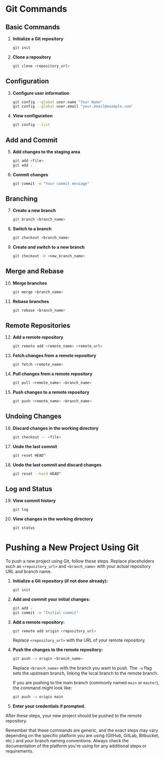 # Git Commands

## Basic Commands

1. **Initialize a Git repository**
    ```bash
    git init
    ```

2. **Clone a repository**
    ```bash
    git clone <repository_url>
    ```

## Configuration

3. **Configure user information**
    ```bash
    git config --global user.name "Your Name"
    git config --global user.email "your.email@example.com"
    ```

4. **View configuration**
    ```bash
    git config --list
    ```

## Add and Commit

5. **Add changes to the staging area**
    ```bash
    git add <file>
    git add .
    ```

6. **Commit changes**
    ```bash
    git commit -m "Your commit message"
    ```

## Branching

7. **Create a new branch**
    ```bash
    git branch <branch_name>
    ```

8. **Switch to a branch**
    ```bash
    git checkout <branch_name>
    ```

9. **Create and switch to a new branch**
    ```bash
    git checkout -b <new_branch_name>
    ```

## Merge and Rebase

10. **Merge branches**
    ```bash
    git merge <branch_name>
    ```

11. **Rebase branches**
    ```bash
    git rebase <branch_name>
    ```

## Remote Repositories

12. **Add a remote repository**
    ```bash
    git remote add <remote_name> <remote_url>
    ```

13. **Fetch changes from a remote repository**
    ```bash
    git fetch <remote_name>
    ```

14. **Pull changes from a remote repository**
    ```bash
    git pull <remote_name> <branch_name>
    ```

15. **Push changes to a remote repository**
    ```bash
    git push <remote_name> <branch_name>
    ```

## Undoing Changes

16. **Discard changes in the working directory**
    ```bash
    git checkout -- <file>
    ```

17. **Undo the last commit**
    ```bash
    git reset HEAD^
    ```

18. **Undo the last commit and discard changes**
    ```bash
    git reset --hard HEAD^
    ```

## Log and Status

19. **View commit history**
    ```bash
    git log
    ```

20. **View changes in the working directory**
    ```bash
    git status
    ```

# Pushing a New Project Using Git

To push a new project using Git, follow these steps. Replace placeholders such as `<repository_url>` and `<branch_name>` with your actual repository URL and branch name.

1. **Initialize a Git repository (if not done already):**
    ```bash
    git init
    ```

2. **Add and commit your initial changes:**
    ```bash
    git add .
    git commit -m "Initial commit"
    ```

3. **Add a remote repository:**
    ```bash
    git remote add origin <repository_url>
    ```

   Replace `<repository_url>` with the URL of your remote repository.

4. **Push the changes to the remote repository:**
    ```bash
    git push -u origin <branch_name>
    ```

   Replace `<branch_name>` with the branch you want to push. The `-u` flag sets the upstream branch, linking the local branch to the remote branch.

   If you are pushing to the main branch (commonly named `main` or `master`), the command might look like:
    ```bash
    git push -u origin main
    ```

5. **Enter your credentials if prompted.**

After these steps, your new project should be pushed to the remote repository.

Remember that these commands are generic, and the exact steps may vary depending on the specific platform you are using (GitHub, GitLab, Bitbucket, etc.) and your branch naming conventions. Always check the documentation of the platform you're using for any additional steps or requirements.

